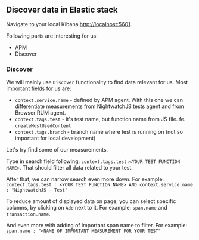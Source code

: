## Discover data in Elastic stack

Navigate to your local Kibana [http://localhost:5601](http://localhost:5601).

Following parts are interesting for us:
- APM
- Discover

### Discover

We will mainly use `Discover` functionality to find data relevant for us. Most important fields for us are:

- `context.service.name` - defined by APM agent. With this one we can differentiate measurements from NightwatchJS tests agent and from Browser RUM agent.
- `context.tags.test` - it's test name, but function name from JS file. fe. `createMostUsedContent`
- `context.tags.branch` - branch name where test is running on (not so important for local development)

Let's try find some of our measurements.

Type in search field following: `context.tags.test:<YOUR TEST FUNCTION NAME>`. That should filter all data related to your test.

After that, we can narrow search even more down. For example: `context.tags.test : <YOUR TEST FUNCTION NAME> AND context.service.name : "NightwatchJS - Test"`

To reduce amount of displayed data on page, you can select specific columns, by clicking on `Add` next to it. For example: `span.name` and `transaction.name`.

And even more with adding of important span name to filter. For example: `span.name : "<NAME OF IMPORTANT MEASUREMENT FOR YOUR TEST"`
